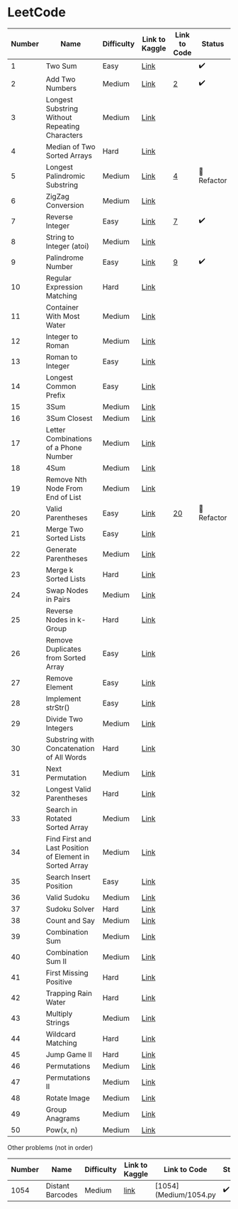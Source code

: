 # LeetCode

| Number | Name                                                    | Difficulty | Link to Kaggle                                                                                | Link to Code     | Status             |
|--------|---------------------------------------------------------|------------|-----------------------------------------------------------------------------------------------|------------------|--------------------|
| 1      | Two Sum                                                 | Easy       | [Link](https://leetcode.com/problems/two-sum)                                                 |                  | :heavy_check_mark: |
| 2      | Add Two Numbers                                         | Medium     | [Link](https://leetcode.com/problems/add-two-numbers)                                         | [2](Medium/2.py) | :heavy_check_mark: |
| 3      | Longest Substring Without Repeating Characters          | Medium     | [Link](https://leetcode.com/problems/longest-substring-without-repeating-characters)          |                  |                    |
| 4      | Median of Two Sorted Arrays                             | Hard       | [Link](https://leetcode.com/problems/median-of-two-sorted-arrays)                             |                  |                    |
| 5      | Longest Palindromic Substring                           | Medium     | [Link](https://leetcode.com/problems/longest-palindromic-substring)                           | [4](Hard/4.py)   | :hammer: Refactor  |
| 6      | ZigZag Conversion                                       | Medium     | [Link](https://leetcode.com/problems/zigzag-conversion)                                       |                  |                    |
| 7      | Reverse Integer                                         | Easy       | [Link](https://leetcode.com/problems/reverse-integer)                                         | [7](Easy/7.py)   | :heavy_check_mark: |
| 8      | String to Integer (atoi)                                | Medium     | [Link](https://leetcode.com/problems/string-to-integer-atoi)                                  |                  |                    |
| 9      | Palindrome Number                                       | Easy       | [Link](https://leetcode.com/problems/palindrome-number)                                       | [9](Easy/9.py)   | :heavy_check_mark: |
| 10     | Regular Expression Matching                             | Hard       | [Link](https://leetcode.com/problems/regular-expression-matching)                             |                  |                    |
| 11     | Container With Most Water                               | Medium     | [Link](https://leetcode.com/problems/container-with-most-water)                               |                  |                    |
| 12     | Integer to Roman                                        | Medium     | [Link](https://leetcode.com/problems/integer-to-roman)                                        |                  |                    |
| 13     | Roman to Integer                                        | Easy       | [Link](https://leetcode.com/problems/roman-to-integer)                                        |                  |                    |
| 14     | Longest Common Prefix                                   | Easy       | [Link](https://leetcode.com/problems/longest-common-prefix)                                   |                  |                    |
| 15     | 3Sum                                                    | Medium     | [Link](https://leetcode.com/problems/3sum)                                                    |                  |                    |
| 16     | 3Sum Closest                                            | Medium     | [Link](https://leetcode.com/problems/3sum-closest)                                            |                  |                    |
| 17     | Letter Combinations of a Phone Number                   | Medium     | [Link](https://leetcode.com/problems/letter-combinations-of-a-phone-number)                   |                  |                    |
| 18     | 4Sum                                                    | Medium     | [Link](https://leetcode.com/problems/4sum)                                                    |                  |                    |
| 19     | Remove Nth Node From End of List                        | Medium     | [Link](https://leetcode.com/problems/remove-nth-node-from-end-of-list)                        |                  |                    |
| 20     | Valid Parentheses                                       | Easy       | [Link](https://leetcode.com/problems/valid-parentheses)                                       | [20](Easy/20.py) | :hammer: Refactor  |
| 21     | Merge Two Sorted Lists                                  | Easy       | [Link](https://leetcode.com/problems/merge-two-sorted-lists)                                  |                  |                    |
| 22     | Generate Parentheses                                    | Medium     | [Link](https://leetcode.com/problems/generate-parentheses)                                    |                  |                    |
| 23     | Merge k Sorted Lists                                    | Hard       | [Link](https://leetcode.com/problems/merge-k-sorted-lists)                                    |                  |                    |
| 24     | Swap Nodes in Pairs                                     | Medium     | [Link](https://leetcode.com/problems/swap-nodes-in-pairs)                                     |                  |                    |
| 25     | Reverse Nodes in k-Group                                | Hard       | [Link](https://leetcode.com/problems/reverse-nodes-in-k-group)                                |                  |                    |
| 26     | Remove Duplicates from Sorted Array                     | Easy       | [Link](https://leetcode.com/problems/remove-duplicates-from-sorted-array)                     |                  |                    |
| 27     | Remove Element                                          | Easy       | [Link](https://leetcode.com/problems/remove-element)                                          |                  |                    |
| 28     | Implement strStr()                                      | Easy       | [Link](https://leetcode.com/problems/implement-strstr)                                        |                  |                    |
| 29     | Divide Two Integers                                     | Medium     | [Link](https://leetcode.com/problems/divide-two-integers)                                     |                  |                    |
| 30     | Substring with Concatenation of All Words               | Hard       | [Link](https://leetcode.com/problems/substring-with-concatenation-of-all-words)               |                  |                    |
| 31     | Next Permutation                                        | Medium     | [Link](https://leetcode.com/problems/next-permutation)                                        |                  |                    |
| 32     | Longest Valid Parentheses                               | Hard       | [Link](https://leetcode.com/problems/longest-valid-parentheses)                               |                  |                    |
| 33     | Search in Rotated Sorted Array                          | Medium     | [Link](https://leetcode.com/problems/search-in-rotated-sorted-array)                          |                  |                    |
| 34     | Find First and Last Position of Element in Sorted Array | Medium     | [Link](https://leetcode.com/problems/find-first-and-last-position-of-element-in-sorted-array) |                  |                    |
| 35     | Search Insert Position                                  | Easy       | [Link](https://leetcode.com/problems/search-insert-position)                                  |                  |                    |
| 36     | Valid Sudoku                                            | Medium     | [Link](https://leetcode.com/problems/valid-sudoku)                                            |                  |                    |
| 37     | Sudoku Solver                                           | Hard       | [Link](https://leetcode.com/problems/sudoku-solver)                                           |                  |                    |
| 38     | Count and Say                                           | Medium     | [Link](https://leetcode.com/problems/count-and-say)                                           |                  |                    |
| 39     | Combination Sum                                         | Medium     | [Link](https://leetcode.com/problems/combination-sum)                                         |                  |                    |
| 40     | Combination Sum II                                      | Medium     | [Link](https://leetcode.com/problems/combination-sum-ii)                                      |                  |                    |
| 41     | First Missing Positive                                  | Hard       | [Link](https://leetcode.com/problems/first-missing-positive)                                  |                  |                    |
| 42     | Trapping Rain Water                                     | Hard       | [Link](https://leetcode.com/problems/trapping-rain-water)                                     |                  |                    |
| 43     | Multiply Strings                                        | Medium     | [Link](https://leetcode.com/problems/multiply-strings)                                        |                  |                    |
| 44     | Wildcard Matching                                       | Hard       | [Link](https://leetcode.com/problems/wildcard-matching)                                       |                  |                    |
| 45     | Jump Game II                                            | Hard       | [Link](https://leetcode.com/problems/jump-game-ii)                                            |                  |                    |
| 46     | Permutations                                            | Medium     | [Link](https://leetcode.com/problems/permutations)                                            |                  |                    |
| 47     | Permutations II                                         | Medium     | [Link](https://leetcode.com/problems/permutations-ii)                                         |                  |                    |
| 48     | Rotate Image                                            | Medium     | [Link](https://leetcode.com/problems/rotate-image)                                            |                  |                    |
| 49     | Group Anagrams                                          | Medium     | [Link](https://leetcode.com/problems/group-anagrams)                                          |                  |                    |
| 50     | Pow(x, n)                                               | Medium     | [Link](https://leetcode.com/problems/powx-n)                                                  |                  |                    |

Other problems (not in order)

| Number | Name             | Difficulty | Link to Kaggle                                                      | Link to Code          | Status             |
|--------|------------------|------------|---------------------------------------------------------------------|-----------------------|--------------------| 
| 1054   | Distant Barcodes | Medium     | [link](https://leetcode.com/problems/distant-barcodes/description/) | [1054](Medium/1054.py | :heavy_check_mark: |
